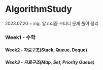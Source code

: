 # AlgorithmStudy
2023.07.20 ~ ing.
알고리즘 스터디 문제 풀이 정리

### Week1 - 수학

#### Week2 - 자료구조(Stack, Queue, Deque)

##### Week3 - 자료구조(Map, Set, Priority Queue)
